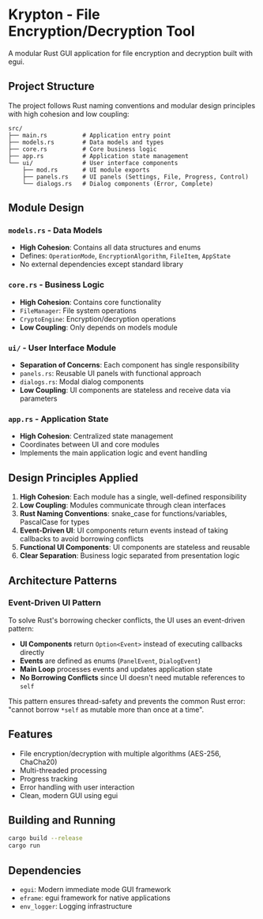 # Krypton - File Encryption/Decryption Tool

A modular Rust GUI application for file encryption and decryption built with egui.

## Project Structure

The project follows Rust naming conventions and modular design principles with high cohesion and low coupling:

```
src/
├── main.rs          # Application entry point
├── models.rs        # Data models and types
├── core.rs          # Core business logic
├── app.rs           # Application state management
└── ui/              # User interface components
    ├── mod.rs       # UI module exports
    ├── panels.rs    # UI panels (Settings, File, Progress, Control)
    └── dialogs.rs   # Dialog components (Error, Complete)
```

## Module Design

### `models.rs` - Data Models
- **High Cohesion**: Contains all data structures and enums
- Defines: `OperationMode`, `EncryptionAlgorithm`, `FileItem`, `AppState`
- No external dependencies except standard library

### `core.rs` - Business Logic
- **High Cohesion**: Contains core functionality
- `FileManager`: File system operations
- `CryptoEngine`: Encryption/decryption operations
- **Low Coupling**: Only depends on models module

### `ui/` - User Interface Module
- **Separation of Concerns**: Each component has single responsibility
- `panels.rs`: Reusable UI panels with functional approach
- `dialogs.rs`: Modal dialog components
- **Low Coupling**: UI components are stateless and receive data via parameters

### `app.rs` - Application State
- **High Cohesion**: Centralized state management
- Coordinates between UI and core modules
- Implements the main application logic and event handling

## Design Principles Applied

1. **High Cohesion**: Each module has a single, well-defined responsibility
2. **Low Coupling**: Modules communicate through clean interfaces
3. **Rust Naming Conventions**: snake_case for functions/variables, PascalCase for types
4. **Event-Driven UI**: UI components return events instead of taking callbacks to avoid borrowing conflicts
5. **Functional UI Components**: UI components are stateless and reusable
6. **Clear Separation**: Business logic separated from presentation logic

## Architecture Patterns

### Event-Driven UI Pattern
To solve Rust's borrowing checker conflicts, the UI uses an event-driven pattern:

- **UI Components** return `Option<Event>` instead of executing callbacks directly
- **Events** are defined as enums (`PanelEvent`, `DialogEvent`)
- **Main Loop** processes events and updates application state
- **No Borrowing Conflicts** since UI doesn't need mutable references to `self`

This pattern ensures thread-safety and prevents the common Rust error: "cannot borrow `*self` as mutable more than once at a time".

## Features

- File encryption/decryption with multiple algorithms (AES-256, ChaCha20)
- Multi-threaded processing
- Progress tracking
- Error handling with user interaction
- Clean, modern GUI using egui

## Building and Running

```bash
cargo build --release
cargo run
```

## Dependencies

- `egui`: Modern immediate mode GUI framework
- `eframe`: egui framework for native applications
- `env_logger`: Logging infrastructure